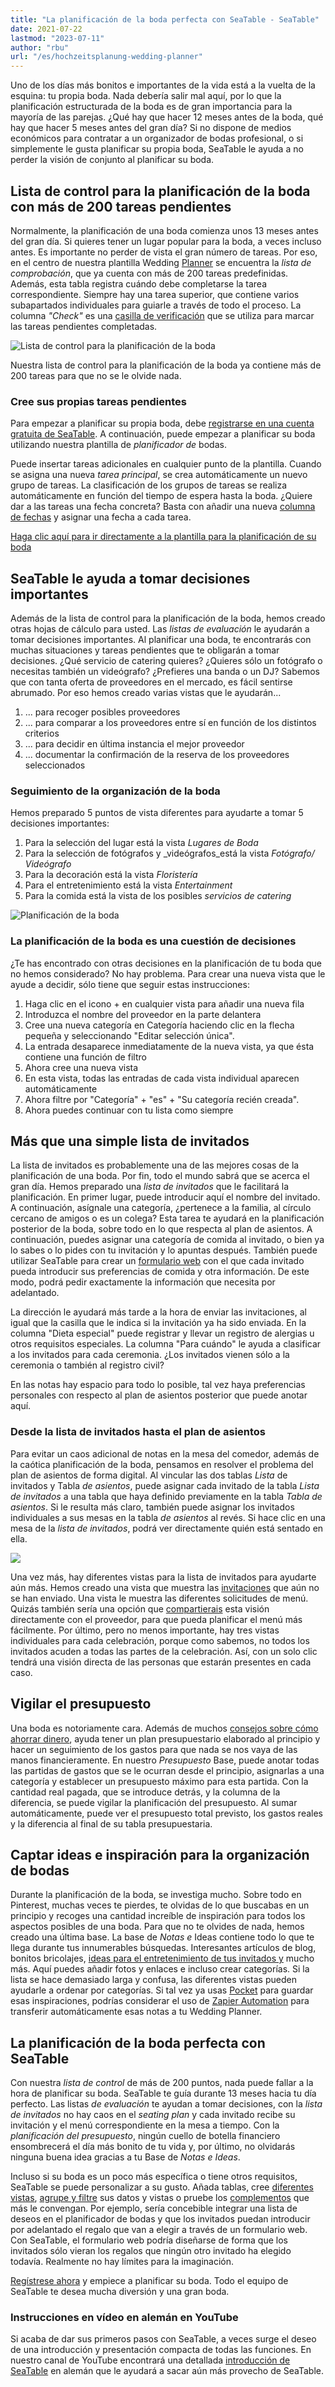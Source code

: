```yaml
---
title: "La planificación de la boda perfecta con SeaTable - SeaTable"
date: 2021-07-22
lastmod: "2023-07-11"
author: "rbu"
url: "/es/hochzeitsplanung-wedding-planner"
---
```


Uno de los días más bonitos e importantes de la vida está a la vuelta de la esquina: tu propia boda. Nada debería salir mal aquí, por lo que la planificación estructurada de la boda es de gran importancia para la mayoría de las parejas. ¿Qué hay que hacer 12 meses antes de la boda, qué hay que hacer 5 meses antes del gran día? Si no dispone de medios económicos para contratar a un organizador de bodas profesional, o si simplemente le gusta planificar su propia boda, SeaTable le ayuda a no perder la visión de conjunto al planificar su boda.

## Lista de control para la planificación de la boda con más de 200 tareas pendientes

Normalmente, la planificación de una boda comienza unos 13 meses antes del gran día. Si quieres tener un lugar popular para la boda, a veces incluso antes. Es importante no perder de vista el gran número de tareas. Por eso, en el centro de nuestra plantilla Wedding [Planner](https://seatable.io/es/vorlage/eso9hktaqnms333jjy0z9q/) se encuentra la _lista de comprobación_, que ya cuenta con más de 200 tareas predefinidas. Además, esta tabla registra cuándo debe completarse la tarea correspondiente. Siempre hay una tarea superior, que contiene varios subapartados individuales para guiarle a través de todo el proceso. La columna _"Check"_ es una [casilla de verificación](https://seatable.io/es/docs/handbuch/datenmanagement/feld-typen/?lang=auto#checkbox) que se utiliza para marcar las tareas pendientes completadas.

![Lista de control para la planificación de la boda](https://seatable.de/wp-content/uploads/2021/07/wedding-more-than-200-todos.png)

Nuestra lista de control para la planificación de la boda ya contiene más de 200 tareas para que no se le olvide nada.

### Cree sus propias tareas pendientes

Para empezar a planificar su propia boda, debe [registrarse en una cuenta gratuita de SeaTable](https://seatable.io/es/registrierung/?lang=auto). A continuación, puede empezar a planificar su boda utilizando nuestra plantilla de _planificador de_ bodas.

Puede insertar tareas adicionales en cualquier punto de la plantilla. Cuando se asigna una nueva _tarea principal_, se crea automáticamente un nuevo grupo de tareas. La clasificación de los grupos de tareas se realiza automáticamente en función del tiempo de espera hasta la boda. ¿Quiere dar a las tareas una fecha concreta? Basta con añadir una nueva [columna de fechas](https://seatable.io/es/docs/handbuch/datenmanagement/feld-typen/?lang=auto#datum) y asignar una fecha a cada tarea.

[Haga clic aquí para ir directamente a la plantilla para la planificación de su boda](https://seatable.io/es/vorlage/eso9hktaqnms333jjy0z9q/)

## SeaTable le ayuda a tomar decisiones importantes

Además de la lista de control para la planificación de la boda, hemos creado otras hojas de cálculo para usted. Las _listas de evaluación_ le ayudarán a tomar decisiones importantes. Al planificar una boda, te encontrarás con muchas situaciones y tareas pendientes que te obligarán a tomar decisiones. ¿Qué servicio de catering quieres? ¿Quieres sólo un fotógrafo o necesitas también un videógrafo? ¿Prefieres una banda o un DJ? Sabemos que con tanta oferta de proveedores en el mercado, es fácil sentirse abrumado. Por eso hemos creado varias vistas que le ayudarán...

1. ... para recoger posibles proveedores
2. ... para comparar a los proveedores entre sí en función de los distintos criterios
3. ... para decidir en última instancia el mejor proveedor
4. ... documentar la confirmación de la reserva de los proveedores seleccionados

### Seguimiento de la organización de la boda

Hemos preparado 5 puntos de vista diferentes para ayudarte a tomar 5 decisiones importantes:

1. Para la selección del lugar está la vista _Lugares de Boda_
2. Para la selección de fotógrafos y _videógrafos_está la vista _Fotógrafo/ Videógrafo_
3. Para la decoración está la vista _Floristería_
4. Para el entretenimiento está la vista _Entertainment_
5. Para la comida está la vista de los posibles _servicios de catering_

![Planificación de la boda](https://seatable.de/wp-content/uploads/2021/07/Bildschirmfoto-2021-07-13-um-13.46.17-1.png)

### La planificación de la boda es una cuestión de decisiones

¿Te has encontrado con otras decisiones en la planificación de tu boda que no hemos considerado? No hay problema. Para crear una nueva vista que le ayude a decidir, sólo tiene que seguir estas instrucciones:

1. Haga clic en el icono + en cualquier vista para añadir una nueva fila
2. Introduzca el nombre del proveedor en la parte delantera
3. Cree una nueva categoría en Categoría haciendo clic en la flecha pequeña y seleccionando "Editar selección única".
4. La entrada desaparece inmediatamente de la nueva vista, ya que ésta contiene una función de filtro
5. Ahora cree una nueva vista
6. En esta vista, todas las entradas de cada vista individual aparecen automáticamente
7. Ahora filtre por "Categoría" + "es" + "Su categoría recién creada".
8. Ahora puedes continuar con tu lista como siempre

## Más que una simple lista de invitados

La lista de invitados es probablemente una de las mejores cosas de la planificación de una boda. Por fin, todo el mundo sabrá que se acerca el gran día. Hemos preparado una _lista de invitados_ que le facilitará la planificación. En primer lugar, puede introducir aquí el nombre del invitado. A continuación, asígnale una categoría, ¿pertenece a la familia, al círculo cercano de amigos o es un colega? Esta tarea te ayudará en la planificación posterior de la boda, sobre todo en lo que respecta al plan de asientos. A continuación, puedes asignar una categoría de comida al invitado, o bien ya lo sabes o lo pides con tu invitación y lo apuntas después. También puede utilizar SeaTable para crear un [formulario web](https://seatable.io/es/docs/handbuch/datenmanagement/webformulare/?lang=auto) con el que cada invitado pueda introducir sus preferencias de comida y otra información. De este modo, podrá pedir exactamente la información que necesita por adelantado.

La dirección le ayudará más tarde a la hora de enviar las invitaciones, al igual que la casilla que le indica si la invitación ya ha sido enviada. En la columna "Dieta especial" puede registrar y llevar un registro de alergias u otros requisitos especiales. La columna "Para cuándo" le ayuda a clasificar a los invitados para cada ceremonia. ¿Los invitados vienen sólo a la ceremonia o también al registro civil?

En las notas hay espacio para todo lo posible, tal vez haya preferencias personales con respecto al plan de asientos posterior que puede anotar aquí.

### Desde la lista de invitados hasta el plan de asientos

Para evitar un caos adicional de notas en la mesa del comedor, además de la caótica planificación de la boda, pensamos en resolver el problema del plan de asientos de forma digital. Al vincular las dos tablas _Lista_ de invitados y Tabla _de_ _asientos_, puede asignar cada invitado de la tabla _Lista de invitados_ a una tabla que haya definido previamente en la tabla _Tabla de asientos_. Si le resulta más claro, también puede asignar los invitados individuales a sus mesas en la tabla _de asientos_ al revés. Si hace clic en una mesa de la _lista de invitados_, podrá ver directamente quién está sentado en ella.

![](https://seatable.de/wp-content/uploads/2021/07/Bildschirmfoto-2021-07-13-um-14.29.48.png)

Una vez más, hay diferentes vistas para la lista de invitados para ayudarte aún más. Hemos creado una vista que muestra las [invitaciones](https://www.pinterest.de/mhochzeitsdeko/einladungenskarten-hochzeit/) que aún no se han enviado. Una vista le muestra las diferentes solicitudes de menú. Quizás también sería una opción que [compartierais](https://seatable.io/es/docs/handbuch/zusammenarbeit/externe-links/?lang=auto) esta visión directamente con el proveedor, para que pueda planificar el menú más fácilmente. Por último, pero no menos importante, hay tres vistas individuales para cada celebración, porque como sabemos, no todos los invitados acuden a todas las partes de la celebración. Así, con un solo clic tendrá una visión directa de las personas que estarán presentes en cada caso.

## Vigilar el presupuesto

Una boda es notoriamente cara. Además de muchos [consejos sobre cómo ahorrar dinero](https://www.weddingstyle.de/spartipps-hochzeit/), ayuda tener un plan presupuestario elaborado al principio y hacer un seguimiento de los gastos para que nada se nos vaya de las manos financieramente. En nuestro _Presupuesto_ Base, puede anotar todas las partidas de gastos que se le ocurran desde el principio, asignarlas a una categoría y establecer un presupuesto máximo para esta partida. Con la cantidad real pagada, que se introduce detrás, y la columna de la diferencia, se puede vigilar la planificación del presupuesto. Al sumar automáticamente, puede ver el presupuesto total previsto, los gastos reales y la diferencia al final de su tabla presupuestaria.

## Captar ideas e inspiración para la organización de bodas

Durante la planificación de la boda, se investiga mucho. Sobre todo en Pinterest, muchas veces te pierdes, te olvidas de lo que buscabas en un principio y recoges una cantidad increíble de inspiración para todos los aspectos posibles de una boda. Para que no te olvides de nada, hemos creado una última base. La base de _Notas e_ Ideas contiene todo lo que te llega durante tus innumerables búsquedas. Interesantes artículos de blog, bonitos bricolajes, [ideas para el entretenimiento de tus invitados y](http://the-little-wedding-corner.de/10-ideen-fuer-die-beschaeftigung-und-unterhaltung-eurer-gaeste-auf-der-hochzeit/) mucho más. Aquí puedes añadir fotos y enlaces e incluso crear categorías. Si la lista se hace demasiado larga y confusa, las diferentes vistas pueden ayudarle a ordenar por categorías. Si tal vez ya usas [Pocket](https://getpocket.com/) para guardar esas inspiraciones, podrías considerar el uso de [Zapier Automation](https://zapier.com/apps/seatable/integrations/pocket) para transferir automáticamente esas notas a tu Wedding Planner.

## La planificación de la boda perfecta con SeaTable

Con nuestra _lista de control_ de más de 200 puntos, nada puede fallar a la hora de planificar su boda. SeaTable te guía durante 13 meses hacia tu día perfecto. Las listas _de_ _evaluación_ te ayudan a tomar decisiones, con la _lista de invitados_ no hay caos en el _seating plan_ y cada invitado recibe su invitación y el menú correspondiente en la mesa a tiempo. Con la _planificación del presupuesto_, ningún cuello de botella financiero ensombrecerá el día más bonito de tu vida y, por último, no olvidarás ninguna buena idea gracias a tu Base de _Notas e Ideas_.

Incluso si su boda es un poco más específica o tiene otros requisitos, SeaTable se puede personalizar a su gusto. Añada tablas, cree [diferentes vistas](https://seatable.io/es/docs/handbuch/datenmanagement/ansichten/?lang=auto), [agrupe y filtre](https://seatable.io/es/docs/handbuch/datenmanagement/gruppierung-sortierung-filter/?lang=auto) sus datos y vistas o pruebe los [complementos](https://seatable.io/es/docs/handbuch/schnelleinstieg/erweiterungen/?lang=auto) que más le convengan. Por ejemplo, sería concebible integrar una lista de deseos en el planificador de bodas y que los invitados puedan introducir por adelantado el regalo que van a elegir a través de un formulario web. Con SeaTable, el formulario web podría diseñarse de forma que los invitados sólo vieran los regalos que ningún otro invitado ha elegido todavía. Realmente no hay límites para la imaginación.

[Regístrese ahora](https://seatable.io/es/registrierung/?lang=auto) y empiece a planificar su boda. Todo el equipo de SeaTable te desea mucha diversión y una gran boda.

### Instrucciones en vídeo en alemán en YouTube

Si acaba de dar sus primeros pasos con SeaTable, a veces surge el deseo de una introducción y presentación compacta de todas las funciones. En nuestro canal de YouTube encontrará una detallada [introducción de SeaTable](https://www.youtube.com/channel/UCnkzwl8TED0AWo9QCjZv1cA) en alemán que le ayudará a sacar aún más provecho de SeaTable.
